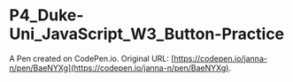 # P4_Duke-Uni_JavaScript_W3_Button-Practice

A Pen created on CodePen.io. Original URL: [https://codepen.io/janna-n/pen/BaeNYXg](https://codepen.io/janna-n/pen/BaeNYXg).

